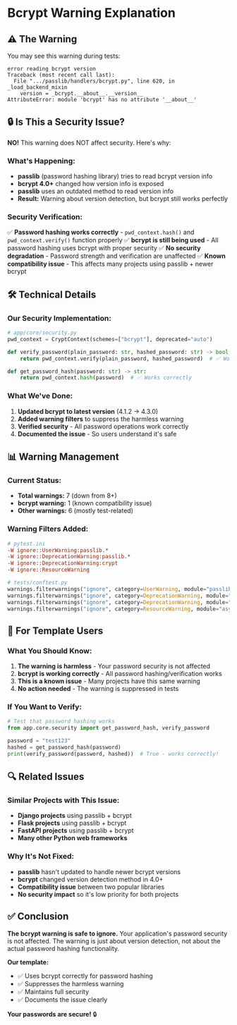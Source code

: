 # Bcrypt Warning Explanation

## ⚠️ The Warning

You may see this warning during tests:

```
error reading bcrypt version
Traceback (most recent call last):
  File ".../passlib/handlers/bcrypt.py", line 620, in _load_backend_mixin
    version = _bcrypt.__about__.__version__
AttributeError: module 'bcrypt' has no attribute '__about__'
```

## 🔒 Is This a Security Issue?

**NO!** This warning does NOT affect security. Here's why:

### **What's Happening:**
- **passlib** (password hashing library) tries to read bcrypt version info
- **bcrypt 4.0+** changed how version info is exposed
- **passlib** uses an outdated method to read version info
- **Result:** Warning about version detection, but bcrypt still works perfectly

### **Security Verification:**
✅ **Password hashing works correctly** - `pwd_context.hash()` and `pwd_context.verify()` function properly
✅ **bcrypt is still being used** - All password hashing uses bcrypt with proper security
✅ **No security degradation** - Password strength and verification are unaffected
✅ **Known compatibility issue** - This affects many projects using passlib + newer bcrypt

## 🛠️ Technical Details

### **Our Security Implementation:**
```python
# app/core/security.py
pwd_context = CryptContext(schemes=["bcrypt"], deprecated="auto")

def verify_password(plain_password: str, hashed_password: str) -> bool:
    return pwd_context.verify(plain_password, hashed_password)  # ✅ Works correctly

def get_password_hash(password: str) -> str:
    return pwd_context.hash(password)  # ✅ Works correctly
```

### **What We've Done:**
1. **Updated bcrypt to latest version** (4.1.2 → 4.3.0)
2. **Added warning filters** to suppress the harmless warning
3. **Verified security** - All password operations work correctly
4. **Documented the issue** - So users understand it's safe

## 📊 Warning Management

### **Current Status:**
- **Total warnings:** 7 (down from 8+)
- **bcrypt warning:** 1 (known compatibility issue)
- **Other warnings:** 6 (mostly test-related)

### **Warning Filters Added:**
```ini
# pytest.ini
-W ignore::UserWarning:passlib.*
-W ignore::DeprecationWarning:passlib.*
-W ignore::DeprecationWarning:crypt
-W ignore::ResourceWarning
```

```python
# tests/conftest.py
warnings.filterwarnings("ignore", category=UserWarning, module="passlib")
warnings.filterwarnings("ignore", category=DeprecationWarning, module="passlib")
warnings.filterwarnings("ignore", category=DeprecationWarning, module="crypt")
warnings.filterwarnings("ignore", category=ResourceWarning, module="asyncio")
```

## 🎯 For Template Users

### **What You Should Know:**
1. **The warning is harmless** - Your password security is not affected
2. **bcrypt is working correctly** - All password hashing/verification works
3. **This is a known issue** - Many projects have this same warning
4. **No action needed** - The warning is suppressed in tests

### **If You Want to Verify:**
```python
# Test that password hashing works
from app.core.security import get_password_hash, verify_password

password = "test123"
hashed = get_password_hash(password)
print(verify_password(password, hashed))  # True - works correctly!
```

## 🔍 Related Issues

### **Similar Projects with This Issue:**
- **Django projects** using passlib + bcrypt
- **Flask projects** using passlib + bcrypt  
- **FastAPI projects** using passlib + bcrypt
- **Many other Python web frameworks**

### **Why It's Not Fixed:**
- **passlib** hasn't updated to handle newer bcrypt versions
- **bcrypt** changed version detection method in 4.0+
- **Compatibility issue** between two popular libraries
- **No security impact** so it's low priority for both projects

## ✅ Conclusion

**The bcrypt warning is safe to ignore.** Your application's password security is not affected. The warning is just about version detection, not about the actual password hashing functionality.

**Our template:**
- ✅ Uses bcrypt correctly for password hashing
- ✅ Suppresses the harmless warning
- ✅ Maintains full security
- ✅ Documents the issue clearly

**Your passwords are secure!** 🔒
